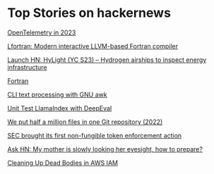 # Top Stories on hackernews <br />
[OpenTelemetry in 2023](https://bit.kevinslin.com/p/opentelemetry-in-2023)

[Lfortran: Modern interactive LLVM-based Fortran compiler](https://lfortran.org/)

[Launch HN: HyLight (YC S23) – Hydrogen airships to inspect energy infrastructure]()

[Fortran](https://fortran-lang.org/en/index.html)

[CLI text processing with GNU awk](https://learnbyexample.github.io/learn_gnuawk/awk-introduction.html)

[Unit Test LlamaIndex with DeepEval](https://docs.confident-ai.com/docs/tutorials/evaluating-llamaindex)

[We put half a million files in one Git repository (2022)](https://www.canva.dev/blog/engineering/we-put-half-a-million-files-in-one-git-repository-heres-what-we-learned/)

[SEC brought its first non-fungible token enforcement action](https://www.sec.gov/news/statement/peirce-uyeda-statement-nft-082823)

[Ask HN: My mother is slowly looking her eyesight, how to prepare?]()

[Cleaning Up Dead Bodies in AWS IAM](https://www.noq.dev/blog/cleaning-up-dead-bodies-in-aws-iam)
